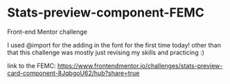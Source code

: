 # Stats-preview-component-FEMC
Front-end Mentor challenge 


I used @import for the adding in the font for the first time today! other than that this challenge was mostly just revising my skills and practicing :)


link to the FEMC:
https://www.frontendmentor.io/challenges/stats-preview-card-component-8JqbgoU62/hub?share=true
